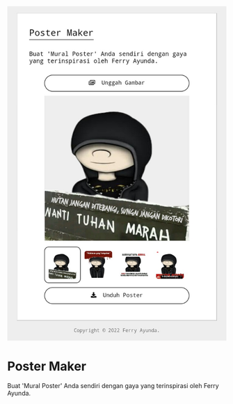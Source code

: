 ![Demo Postet](public/img/preview.jpg)

# Poster Maker

Buat 'Mural Poster' Anda sendiri dengan gaya yang terinspirasi oleh Ferry Ayunda.
